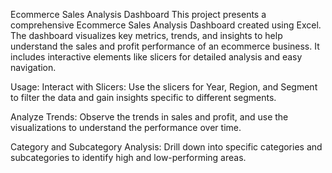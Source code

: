 Ecommerce Sales Analysis Dashboard
This project presents a comprehensive Ecommerce Sales Analysis Dashboard created using Excel. The dashboard visualizes key metrics, trends, and insights to help understand the sales and profit performance of an ecommerce business. It includes interactive elements like slicers for detailed analysis and easy navigation.

Usage:
Interact with Slicers: Use the slicers for Year, Region, and Segment to filter the data and gain insights specific to different segments.

Analyze Trends: Observe the trends in sales and profit, and use the visualizations to understand the performance over time.

Category and Subcategory Analysis: Drill down into specific categories and subcategories to identify high and low-performing areas.
